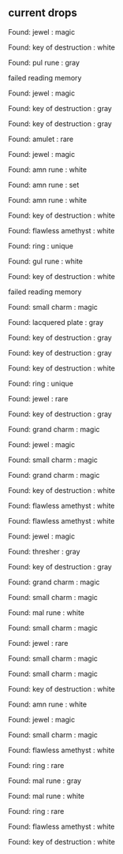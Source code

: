 ## current drops

Found: jewel : magic
Found: key of destruction : white
Found: pul rune : gray
failed reading memory
Found: jewel : magic
Found: key of destruction : gray
Found: key of destruction : gray
Found: amulet : rare
Found: jewel : magic
Found: amn rune : white
Found: amn rune : set
Found: amn rune : white
Found: key of destruction : white
Found: flawless amethyst : white
Found: ring : unique
Found: gul rune : white
Found: key of destruction : white
failed reading memory
Found: small charm : magic
Found: lacquered plate : gray
Found: key of destruction : gray
Found: key of destruction : gray
Found: key of destruction : white
Found: ring : unique
Found: jewel : rare
Found: key of destruction : gray
Found: grand charm : magic
Found: jewel : magic
Found: small charm : magic
Found: grand charm : magic
Found: key of destruction : white
Found: flawless amethyst : white
Found: flawless amethyst : white
Found: jewel : magic
Found: thresher : gray
Found: key of destruction : gray
Found: grand charm : magic
Found: small charm : magic
Found: mal rune : white
Found: small charm : magic
Found: jewel : rare
Found: small charm : magic
Found: small charm : magic
Found: key of destruction : white
Found: amn rune : white
Found: jewel : magic
Found: small charm : magic
Found: flawless amethyst : white
Found: ring : rare
Found: mal rune : gray
Found: mal rune : white
Found: ring : rare
Found: flawless amethyst : white
Found: key of destruction : white
